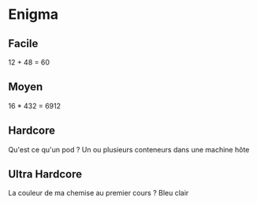 # Enigma

## Facile
12 + 48 = 60	

## Moyen 
16 * 432 = 6912

## Hardcore
Qu'est ce qu'un pod ?
Un ou plusieurs conteneurs dans une machine hôte 

## Ultra Hardcore
La couleur de ma chemise au premier cours ?
Bleu clair